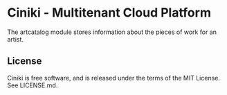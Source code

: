 Ciniki - Multitenant Cloud Platform
===========================================

The artcatalog module stores information about the pieces of work for an artist.

License
-------
Ciniki is free software, and is released under the terms of the MIT License. See LICENSE.md.
